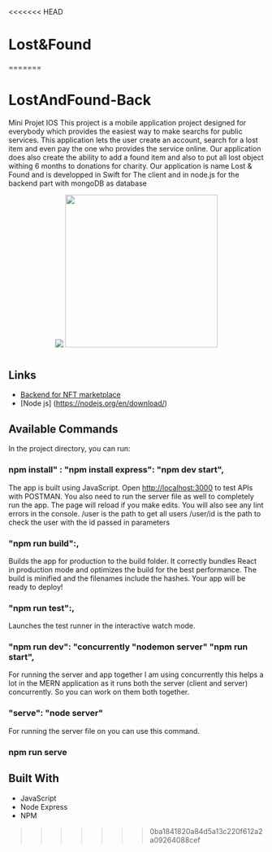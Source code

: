 <<<<<<< HEAD
# Lost&Found
 
=======
# LostAndFound-Back
Mini Projet IOS
This project is a mobile application project designed for everybody which provides the easiest way to make searchs for public services.
This application lets the user create an account, search for a lost item and even pay the one who provides the service online. Our application does also create the ability to add a found item and also to put all lost object withing 6 months to donations for charity.
Our application is name Lost & Found and is developped in Swift for The client and in node.js for the backend part with mongoDB as database  



<p align="center">
<img src="https://upload.wikimedia.org/wikipedia/commons/thumb/d/d9/Node.js_logo.svg/320px-Node.js_logo.svg.png">
<img src= "https://cdn.icon-icons.com/icons2/2415/PNG/512/mongodb_original_wordmark_logo_icon_146425.png" width="300" height="300">
</p>

<h1 align="center"><project-name></h1>

<p align="center"><project-description></p>

## Links

- [Backend for NFT marketplace](https://github.com/mohamedmmc/LostAndFound-Back)
- [Node js] (https://nodejs.org/en/download/)

## Available Commands

In the project directory, you can run:

### npm install" : "npm install express": "npm dev start",

The app is built using JavaScript. Open [http://localhost:3000](http://localhost:3000) to test APIs with POSTMAN. You also need to run the server file as well to completely run the app. The page will reload if you make edits.
You will also see any lint errors in the console.
/user is the path to get all users
/user/id is the path to check the user with the id passed in parameters 
### "npm run build":,

Builds the app for production to the build folder. It correctly bundles React in production mode and optimizes the build for the best performance. The build is minified and the filenames include the hashes. Your app will be ready to deploy!

### "npm run test":,

Launches the test runner in the interactive watch mode.

### "npm run dev": "concurrently "nodemon server" "npm run start",

For running the server and app together I am using concurrently this helps a lot in the MERN application as it runs both the server (client and server) concurrently. So you can work on them both together.

### "serve": "node server"

For running the server file on you can use this command.

### npm run serve

## Built With

- JavaScript
- Node Express
- NPM
>>>>>>> 0ba1841820a84d5a13c220f612a2a09264088cef
